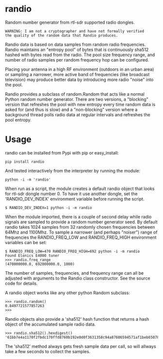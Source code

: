 randio
======

Random number generator from rtl-sdr supported radio dongles.

    WARNING: I am not a cryptographer and have not formally verified
    the quality of the random data that Randio produces.

Randio data is based on data samples from random radio frequencies.
Randio maintains an "entropy pool" of bytes that is continuously
sha512 hashed with bytes read from the radio.  The pool size frequency
range, and number of radio samples per random frequency hop can be
configured.

Placing your antenna in a high RF environment (outdoors in an urban
area) or sampling a narrower, more active band of frequencies (like
broadcast television) may produce better data by introducing more
radio "noise" into the pool.

Randio provides a subclass of random.Random that acts like a normal
Python random number generator.  There are two versions, a "blocking"
version that refreshes the pool with new entropy every time random
data is asked for (and thus is slow) and a "non-blocking" version
where a background thread polls radio data at regular intervals and
refreshes the pool entropy.

Usage
=====

randio can be installed from Pypi with pip or easy_install:

    pip install randio

And tested interactively from the interpreter by running the module:

    python -i -m 'randio'

When run as a script, the module creates a default randio object that
looks for rtl-sdr dongle number 0.  To have it use another dongle, set
the 'RANDIO_DEV_INDEX' environment variable before running the script.

    $ RANDIO_DEV_INDEX=1 python -i -m randio

When the module imported, there is a couple of second delay while
radio signals are sampled to provide a random number generator seed.
By default randio takes 1024 samples from 32 randomly chosen
frequencies between 64Mhz and 1100Mhz.  To sample a narrower (and
perhaps "noiser") range of frequencies the RANDIO_FREQ_LOW and
RANDIO_FREQ_HIGH environment variables can be set:

    $ RANDIO_FREQ_LOW=470 RANDIO_FREQ_HIGH=692 python -i -m randio
    Found Elonics E4000 tuner
    >>> randio.freq_range
    (470000000.0, 692000000.0, 1000)

The number of samples, frequencies, and frequency range can all be
adjusted with arguments to the Randio class constructor.  See the
source code for details.

A randio object works like any other python Random subclass:

    >>> randio.random()
    0.8497721577857263
    >>> 

Randio objects also provide a 'sha512' hash function that returns a
hash object of the accumulated sample radio data.

    >>> randio.sha512().hexdigest()
    '61bb7e4a1170f2fbdc170ffd8760b192e0d0f3631358c94a87606594571af1beb6507877d3b2838706fc692fdae4ff503393765941d2b44bc0bd7f9e27cf19dd'

The 'sha512' method always gets fresh sample data per call, so will
allways take a few seconds to collect the samples.